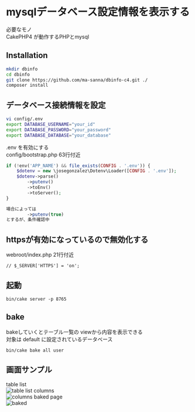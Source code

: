 # mysqlデータベース設定情報を表示する
必要なモノ  
CakePHP4 が動作するPHPとmysql  

## Installation
```bash
mkdir dbinfo
cd dbinfo
git clone https://github.com/ma-sanna/dbinfo-c4.git ./
composer install
```

## データベース接続情報を設定
```bash
vi config/.env
export DATABASE_USERNAME="your_id"
export DATABASE_PASSWORD="your_password"
export DATABASE_DATABASE="your_database"
```

.env を有効にする  
config/bootstrap.php 63行付近
```php
if (!env('APP_NAME') && file_exists(CONFIG . '.env')) {
    $dotenv = new \josegonzalez\Dotenv\Loader([CONFIG . '.env']);
    $dotenv->parse()
        ->putenv()
        ->toEnv()
        ->toServer();
}

場合によっては
        ->putenv(true)
とするが、条件確認中
```

## httpsが有効になっているので無効化する
webroot/index.php 21行付近
```
// $_SERVER['HTTPS'] = 'on';
```

## 起動
```
bin/cake server -p 8765
```

## bake
bakeしていくとテーブル一覧の viewから内容を表示できる  
対象は default に設定されているデータベース  
```
bin/cake bake all user
```
## 画面サンプル
table list  
![table list](https://user-images.githubusercontent.com/83142803/138778492-f649434d-0c4e-4f79-878e-6fbe28168aea.png)
columns   
![columns](https://user-images.githubusercontent.com/83142803/138778504-9d1ac53b-cff6-4ed1-b9d3-8e1656c81c27.png)
baked page  
![baked](https://user-images.githubusercontent.com/83142803/138778518-facaa20f-2db3-450f-9bce-75436a177884.png)



